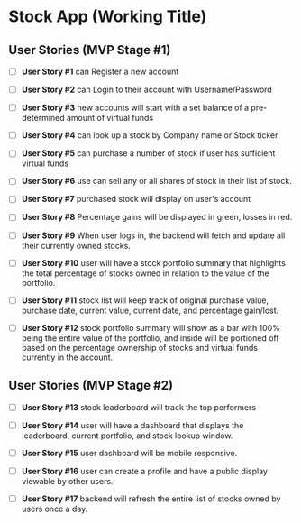 # Stock App (Working Title)

## User Stories (MVP Stage #1)
- [ ] **User Story #1** can Register a new account
- [ ] **User Story #2** can Login to their account with Username/Password
- [ ] **User Story #3** new accounts will start with a set balance of a pre-determined amount of virtual funds
- [ ] **User Story #4** can look up a stock by Company name or Stock ticker
- [ ] **User Story #5** can purchase a number of stock if user has sufficient virtual funds
- [ ] **User Story #6** use can sell any or all shares of stock in their list of stock.
- [ ] **User Story #7** purchased stock will display on user's account
- [ ] **User Story #8** Percentage gains will be displayed in green, losses in red.
- [ ] **User Story #9** When user logs in, the backend will fetch and update all their currently owned stocks.
- [ ] **User Story #10** user will have a stock portfolio summary that highlights the total percentage of stocks owned in relation to the value of the portfolio.
- [ ] **User Story #11** stock list will keep track of original purchase value, purchase date, current value, current date, and percentage gain/lost.
- [ ] **User Story #12** stock portfolio summary will show as a bar with 100% being the entire value of the portfolio, and inside will be portioned off based on the percentage ownership of stocks and virtual funds currently in the account.


## User Stories (MVP Stage #2)
- [ ] **User Story #13** stock leaderboard will track the top performers
- [ ] **User Story #14** user will have a dashboard that displays the leaderboard, current portfolio, and stock lookup window. 
- [ ] **User Story #15** user dashboard will be mobile responsive.
- [ ] **User Story #16** user can create a profile and have a public display viewable by other users.
- [ ] **User Story #17** backend will refresh the entire list of stocks owned by users once a day.


